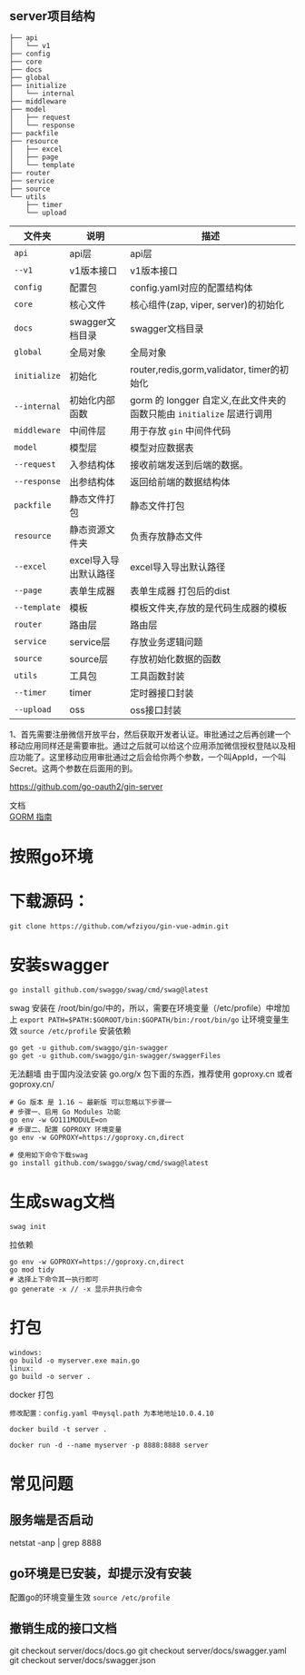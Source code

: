 ## server项目结构

```shell
├── api
│   └── v1
├── config
├── core
├── docs
├── global
├── initialize
│   └── internal
├── middleware
├── model
│   ├── request
│   └── response
├── packfile
├── resource
│   ├── excel
│   ├── page
│   └── template
├── router
├── service
├── source
└── utils
    ├── timer
    └── upload
```

| 文件夹       | 说明                    | 描述                        |
| ------------ | ----------------------- | --------------------------- |
| `api`        | api层                   | api层 |
| `--v1`       | v1版本接口              | v1版本接口                  |
| `config`     | 配置包                  | config.yaml对应的配置结构体 |
| `core`       | 核心文件                | 核心组件(zap, viper, server)的初始化 |
| `docs`       | swagger文档目录         | swagger文档目录 |
| `global`     | 全局对象                | 全局对象 |
| `initialize` | 初始化 | router,redis,gorm,validator, timer的初始化 |
| `--internal` | 初始化内部函数 | gorm 的 longger 自定义,在此文件夹的函数只能由 `initialize` 层进行调用 |
| `middleware` | 中间件层 | 用于存放 `gin` 中间件代码 |
| `model`      | 模型层                  | 模型对应数据表              |
| `--request`  | 入参结构体              | 接收前端发送到后端的数据。  |
| `--response` | 出参结构体              | 返回给前端的数据结构体      |
| `packfile`   | 静态文件打包            | 静态文件打包 |
| `resource`   | 静态资源文件夹          | 负责存放静态文件                |
| `--excel` | excel导入导出默认路径 | excel导入导出默认路径 |
| `--page` | 表单生成器 | 表单生成器 打包后的dist |
| `--template` | 模板 | 模板文件夹,存放的是代码生成器的模板 |
| `router`     | 路由层                  | 路由层 |
| `service`    | service层               | 存放业务逻辑问题 |
| `source` | source层 | 存放初始化数据的函数 |
| `utils`      | 工具包                  | 工具函数封装            |
| `--timer` | timer | 定时器接口封装 |
| `--upload`      | oss                  | oss接口封装        |

1、首先需要注册微信开放平台，然后获取开发者认证。审批通过之后再创建一个移动应用同样还是需要审批。通过之后就可以给这个应用添加微信授权登陆以及相应功能了。这里移动应用审批通过之后会给你两个参数，一个叫AppId，一个叫Secret。这两个参数在后面用的到。


https://github.com/go-oauth2/gin-server

文档  
[GORM 指南](https://gorm.io/zh_CN/docs/)  
# 按照go环境

# 下载源码：
```
git clone https://github.com/wfziyou/gin-vue-admin.git
```

# 安装swagger
```
go install github.com/swaggo/swag/cmd/swag@latest
```
swag 安装在 /root/bin/go/中的，所以，需要在环境变量（/etc/profile）中增加上
`export PATH=$PATH:$GOROOT/bin:$GOPATH/bin:/root/bin/go`
让环境变量生效
`source /etc/profile`
安装依赖
```
go get -u github.com/swaggo/gin-swagger
go get -u github.com/swaggo/gin-swagger/swaggerFiles
```
无法翻墙 由于国内没法安装 go.org/x 包下面的东西，推荐使用 goproxy.cn 或者 goproxy.cn/
```
# Go 版本 是 1.16 ~ 最新版 可以忽略以下步骤一
# 步骤一、启用 Go Modules 功能
go env -w GO111MODULE=on 
# 步骤二、配置 GOPROXY 环境变量
go env -w GOPROXY=https://goproxy.cn,direct

# 使用如下命令下载swag
go install github.com/swaggo/swag/cmd/swag@latest
```
# 生成swag文档
```
swag init
```
拉依赖
```
go env -w GOPROXY=https://goproxy.cn,direct
go mod tidy
# 选择上下命令其一执行即可
go generate -x // -x 显示并执行命令
```

# 打包
```
windows:
go build -o myserver.exe main.go
linux:
go build -o server .
```
docker 打包
```
修改配置：config.yaml 中mysql.path 为本地地址10.0.4.10

docker build -t server .

docker run -d --name myserver -p 8888:8888 server
```
# 常见问题
## 服务端是否启动
netstat -anp | grep 8888
## go环境是已安装，却提示没有安装
配置go的环境变量生效 `source /etc/profile`
## 撤销生成的接口文档
git checkout server/docs/docs.go
git checkout server/docs/swagger.yaml
git checkout server/docs/swagger.json

